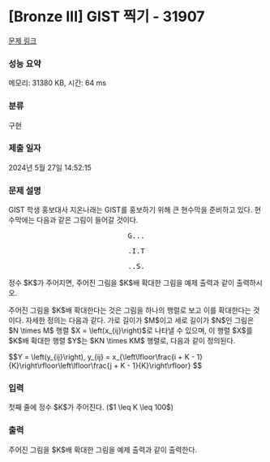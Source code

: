 # [Bronze III] GIST 찍기 - 31907 

[문제 링크](https://www.acmicpc.net/problem/31907) 

### 성능 요약

메모리: 31380 KB, 시간: 64 ms

### 분류

구현

### 제출 일자

2024년 5월 27일 14:52:15

### 문제 설명

<p>GIST 학생 홍보대사 지온나래는 GIST를 홍보하기 위해 큰 현수막을 준비하고 있다. 현수막에는 다음과 같은 그림이 들어갈 것이다.</p>

<p style="text-align: center;"><samp>G...</samp></p>

<p style="text-align: center;"><samp>.I.T</samp></p>

<p style="text-align: center;"><samp>..S.</samp></p>

<p>정수 $K$가 주어지면, 주어진 그림을 $K$배 확대한 그림을 예제 출력과 같이 출력하시오.</p>

<p>주어진 그림을 $K$배 확대한다는 것은 그림을 하나의 행렬로 보고 이를 확대한다는 것이다. 자세한 정의는 다음과 같다. 가로 길이가 $M$이고 세로 길이가 $N$인 그림은 $N \times M$ 행렬 $X = \left(x_{ij}\right)$로 나타낼 수 있으며, 이 행렬 $X$를 $K$배 확대한 행렬 $Y$는 $KN \times KM$ 행렬로, 다음과 같이 정의된다.</p>

<p>$$Y = \left(y_{ij}\right), y_{ij} = x_{\left\lfloor\frac{i + K - 1}{K}\right\rfloor\left\lfloor\frac{j + K - 1}{K}\right\rfloor} $$</p>

### 입력 

 <p>첫째 줄에 정수 $K$가 주어진다. ($1 \leq K \leq 100$)</p>

### 출력 

 <p>주어진 그림을 $K$배 확대한 그림을 예제 출력과 같이 출력한다.</p>

